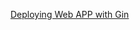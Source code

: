 [Deploying Web APP with Gin](https://levelup.gitconnected.com/deploying-a-simple-golang-webapp-on-heroku-4dbd00bc9b0e)

